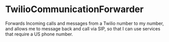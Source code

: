 # TwilioCommunicationForwarder
Forwards Incoming calls and messages from a Twilio number to my number,
and allows me to message back and call via SIP, so that I can use services
that require a US phone number.
